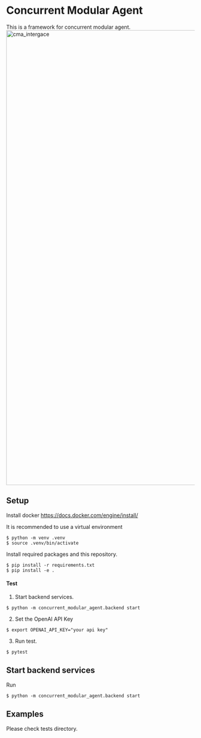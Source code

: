 # Concurrent Modular Agent

This is a framework for concurrent modular agent. 
<img width="1215" alt="cma_intergace" src="https://github.com/user-attachments/assets/dbf06ce9-afd1-46bc-8dc9-80308fe029c6" />

## Setup
Install docker
https://docs.docker.com/engine/install/



It is recommended to use a virtual environment
```console
$ python -m venv .venv
$ source .venv/bin/activate
```

Install required packages and this repository.
```console
$ pip install -r requirements.txt
$ pip install -e .
```

#### Test
1. Start backend services.
```console
$ python -m concurrent_modular_agent.backend start
```

2. Set the OpenAI API Key
```console
$ export OPENAI_API_KEY="your api key"
```

3. Run test.
```console
$ pytest
```

## Start backend services
Run
```console 
$ python -m concurrent_modular_agent.backend start
```


## Examples

Please check tests directory.
